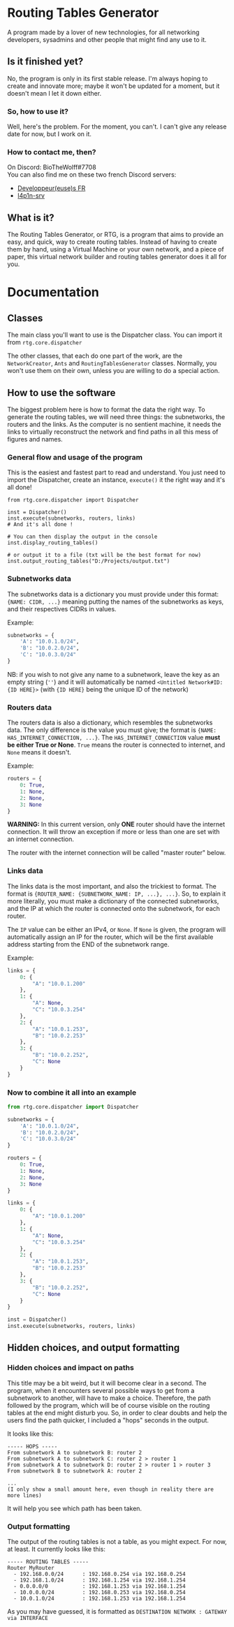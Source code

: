 # Routing Tables Generator

A program made by a lover of new technologies, for all networking developers, sysadmins and other people that might find any
use to it.

## Is it finished yet?

No, the program is only in its first stable release. I'm always hoping to create and innovate more; maybe it won't be
updated for a moment, but it doesn't mean I let it down either.

### So, how to use it?

Well, here's the problem. For the moment, you can't. I can't give any release date for now, but I work on it.

### How to contact me, then?
On Discord: BioTheWolff#7708\
You can also find me on these two french Discord servers:
- [Developpeur(euse)s FR](https://discord.gg/8d4ACG5)
- [l4p1n-srv](https://discord.gg/awbUQe4)

## What is it?

The Routing Tables Generator, or RTG, is a program that aims to provide an easy, and quick, way to create routing
tables. Instead of having to create them by hand, using a Virtual Machine or your own network, and a piece of paper,
this virtual network builder and routing tables generator does it all for you.

# Documentation

## Classes

The main class you'll want to use is the Dispatcher class. You can import it from `rtg.core.dispatcher`

The other classes, that each do one part of the work, are the `NetworkCreator`, `Ants` and `RoutingTablesGenerator` classes.
Normally, you won't use them on their own, unless you are willing to do a special action.

## How to use the software

The biggest problem here is how to format the data the right way. 
To generate the routing tables, we will need three things: the subnetworks, the routers and the links. As the computer is no
sentient machine, it needs the links to virtually reconstruct the network and find paths in all this mess of figures and names.

### General flow and usage of the program

This is the easiest and fastest part to read and understand.
You just need to import the Dispatcher, create an instance, `execute()` it the right way and it's all done!

```ignorelang
from rtg.core.dispatcher import Dispatcher

inst = Dispatcher()
inst.execute(subnetworks, routers, links)
# And it's all done !

# You can then display the output in the console
inst.display_routing_tables()

# or output it to a file (txt will be the best format for now)
inst.output_routing_tables("D:/Projects/output.txt")
```

### Subnetworks data

The subnetworks data is a dictionary you must provide under this format: `{NAME: CIDR, ...}` meaning putting the names of 
the subnetworks as keys, and their respectives CIDRs in values.

Example: 
```python
subnetworks = {
    'A': "10.0.1.0/24",
    'B': "10.0.2.0/24",
    'C': "10.0.3.0/24"
}
```

NB: if you wish to not give any name to a subnetwork, leave the key as an empty string (`''`) and it will automatically be 
named `<Untitled Network#ID:{ID HERE}>` (with `{ID HERE}` being the unique ID of the network)

### Routers data

The routers data is also a dictionary, which resembles the subnetworks data. The only difference is the value you must give;
the format is `{NAME: HAS_INTERNET_CONNECTION, ...}`. The `HAS_INTERNET_CONNECTION` value **must be either True or None**.
`True` means the router is connected to internet, and `None` means it doesn't.

Example:
```python
routers = {
    0: True,
    1: None,
    2: None,
    3: None
}
``` 

**WARNING:** In this current version, only **ONE** router should have the internet connection. It will throw an exception if
more or less than one are set with an internet connection.

The router with the internet connection will be called "master router" below.

### Links data

The links data is the most important, and also the trickiest to format. The format is
`{ROUTER_NAME: {SUBNETWORK_NAME: IP, ...}, ...}`. So, to explain it more literally, you must make a dictionary of the 
connected subnetworks, and the IP at which the router is connected onto the subnetwork, for each router.

The `IP` value can be either an IPv4, or `None`. If `None` is given, the program will automatically assign an IP for the router,
which will be the first available address starting from the END of the subnetwork range.

Example:
```python
links = {
    0: {
        "A": "10.0.1.200"
    },
    1: {
        "A": None,
        "C": "10.0.3.254"
    },
    2: {
        "A": "10.0.1.253",
        "B": "10.0.2.253"
    },
    3: {
        "B": "10.0.2.252",
        "C": None
    }
}
```

### Now to combine it all into an example

```python
from rtg.core.dispatcher import Dispatcher

subnetworks = {
    'A': "10.0.1.0/24",
    'B': "10.0.2.0/24",
    'C': "10.0.3.0/24"
}

routers = {
    0: True,
    1: None,
    2: None,
    3: None
}

links = {
    0: {
        "A": "10.0.1.200"
    },
    1: {
        "A": None,
        "C": "10.0.3.254"
    },
    2: {
        "A": "10.0.1.253",
        "B": "10.0.2.253"
    },
    3: {
        "B": "10.0.2.252",
        "C": None
    }
}

inst = Dispatcher()
inst.execute(subnetworks, routers, links)
```

## Hidden choices, and output formatting

### Hidden choices and impact on paths

This title may be a bit weird, but it will become clear in a second. The program, when it encounters several possible ways
to get from a subnetwork to another, will have to make a choice. Therefore, the path followed by the program, which will be 
of course visible on the routing tables at the end might disturb you. So, in order to clear doubts and help the users find the
path quicker, I included a "hops" seconds in the output.

It looks like this:
```ignorelang
----- HOPS -----
From subnetwork A to subnetwork B: router 2
From subnetwork A to subnetwork C: router 2 > router 1
From subnetwork A to subnetwork D: router 2 > router 1 > router 3
From subnetwork B to subnetwork A: router 2

...
(I only show a small amount here, even though in reality there are more lines)
```

It will help you see which path has been taken.

### Output formatting

The output of the routing tables is not a table, as you might expect. For now, at least.
It currently looks like this:

```ignorelang
----- ROUTING TABLES -----
Router MyRouter
  - 192.168.0.0/24      : 192.168.0.254 via 192.168.0.254
  - 192.168.1.0/24      : 192.168.1.254 via 192.168.1.254
  - 0.0.0.0/0           : 192.168.1.253 via 192.168.1.254
  - 10.0.0.0/24         : 192.168.0.253 via 192.168.0.254
  - 10.0.1.0/24         : 192.168.1.253 via 192.168.1.254
```

As you may have guessed, it is formatted as `DESTINATION NETWORK : GATEWAY via INTERFACE`